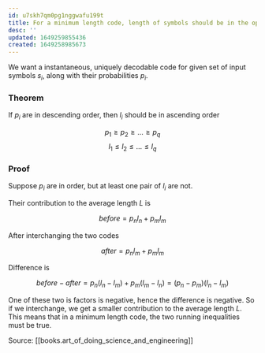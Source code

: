 ```yaml
---
id: u7skh7qm0pg1nggwafu199t
title: For a minimum length code, length of symbols should be in the opposite order of the probability of the symbol occuring.
desc: ''
updated: 1649259855436
created: 1649258985673
---
```


We want a instantaneous, uniquely decodable code for given set of input symbols $s_i$, along with their probabilities $p_i$.

### Theorem

If $p_i$ are in descending order, then $l_i$ should be in ascending order

$$
p_1 \geq p_2 \geq ... \geq p_q
$$
$$
l_1 \leq l_2 \leq ... \leq l_q
$$

### Proof

Suppose $p_i$ are in order, but at least one pair of $l_i$ are not.

Their contribution to the average length $L$ is

$$
before = p_nl_n + p_ml_m
$$

After interchanging the two codes

$$
after = p_nl_m + p_ml_m
$$

Difference is

$$
before - after = p_n(l_n - l_m) + p_m(l_m - l_n) = (p_n - p_m)(l_n - l_m)
$$

One of these two is factors is negative, hence the difference is negative. So if we interchange, we get a smaller contribution to the average length $L$. This means that in a minimum length code, the two running inequalities must be true.

Source: [[books.art_of_doing_science_and_engineering]]
